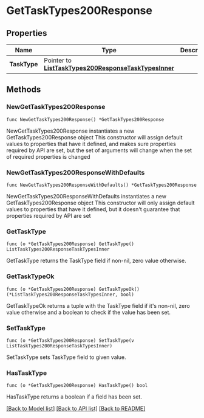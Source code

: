 # GetTaskTypes200Response

## Properties

Name | Type | Description | Notes
------------ | ------------- | ------------- | -------------
**TaskType** | Pointer to [**ListTaskTypes200ResponseTaskTypesInner**](ListTaskTypes200ResponseTaskTypesInner.md) |  | [optional] 

## Methods

### NewGetTaskTypes200Response

`func NewGetTaskTypes200Response() *GetTaskTypes200Response`

NewGetTaskTypes200Response instantiates a new GetTaskTypes200Response object
This constructor will assign default values to properties that have it defined,
and makes sure properties required by API are set, but the set of arguments
will change when the set of required properties is changed

### NewGetTaskTypes200ResponseWithDefaults

`func NewGetTaskTypes200ResponseWithDefaults() *GetTaskTypes200Response`

NewGetTaskTypes200ResponseWithDefaults instantiates a new GetTaskTypes200Response object
This constructor will only assign default values to properties that have it defined,
but it doesn't guarantee that properties required by API are set

### GetTaskType

`func (o *GetTaskTypes200Response) GetTaskType() ListTaskTypes200ResponseTaskTypesInner`

GetTaskType returns the TaskType field if non-nil, zero value otherwise.

### GetTaskTypeOk

`func (o *GetTaskTypes200Response) GetTaskTypeOk() (*ListTaskTypes200ResponseTaskTypesInner, bool)`

GetTaskTypeOk returns a tuple with the TaskType field if it's non-nil, zero value otherwise
and a boolean to check if the value has been set.

### SetTaskType

`func (o *GetTaskTypes200Response) SetTaskType(v ListTaskTypes200ResponseTaskTypesInner)`

SetTaskType sets TaskType field to given value.

### HasTaskType

`func (o *GetTaskTypes200Response) HasTaskType() bool`

HasTaskType returns a boolean if a field has been set.


[[Back to Model list]](../README.md#documentation-for-models) [[Back to API list]](../README.md#documentation-for-api-endpoints) [[Back to README]](../README.md)


